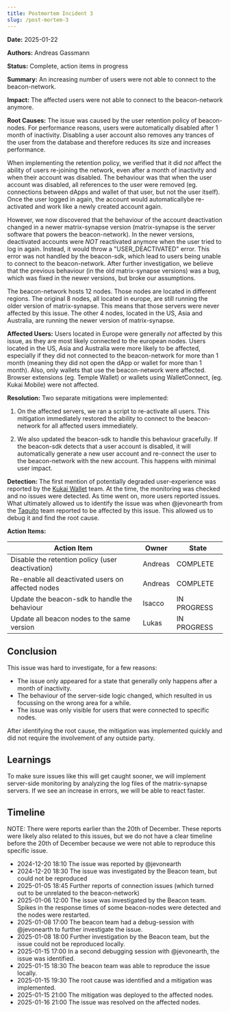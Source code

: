 ```yaml
---
title: Postmortem Incident 3
slug: /post-mortem-3
---
```


**Date:** 2025-01-22

**Authors:** Andreas Gassmann

**Status:** Complete, action items in progress

**Summary:** An increasing number of users were not able to connect to the beacon-network.

**Impact:** The affected users were not able to connect to the beacon-network anymore.

**Root Causes:** The issue was caused by the user retention policy of beacon-nodes. For performance reasons, users were automatically disabled after 1 month of inactivity. Disabling a user account also removes any trances of the user from the database and therefore reduces its size and increases performance.

When implementing the retention policy, we verified that it did _not_ affect the ability of users re-joining the network, even after a month of inactivity and when their account was disabled. The behaviour was that when the user account was disabled, all references to the user were removed (eg. connections between dApps and wallet of that user, but not the user itself). Once the user logged in again, the account would automaticallybe re-activated and work like a newly created account again.

However, we now discovered that the behaviour of the account deactivation changed in a newer matrix-synapse version (matrix-synapse is the server software that powers the beacon-network). In the newer versions, deactivated accounts were _NOT_ reactivated anymore when the user tried to log in again. Instead, it would throw a "USER_DEACTIVATED" error. This error was not handled by the beacon-sdk, which lead to users being unable to connect to the beacon-network. After further investigation, we believe that the previous behaviour (in the old matrix-synapse versions) was a bug, which was fixed in the newer versions, but broke our assumptions.

The beacon-network hosts 12 nodes. Those nodes are located in different regions. The original 8 nodes, all located in europe, are still running the older version of matrix-synapse. This means that those servers were never affected by this issue. The other 4 nodes, located in the US, Asia and Australia, are running the newer version of matrix-synapse.

**Affected Users:** Users located in Europe were generally _not_ affected by this issue, as they are most likely connected to the european nodes. Users located in the US, Asia and Australia were more likely to be affected, especially if they did not connected to the beacon-network for more than 1 month (meaning they did not open the dApp or wallet for more than 1 month). Also, only wallets that use the beacon-network were affected. Browser extensions (eg. Temple Wallet) or wallets using WalletConnect, (eg. Kukai Mobile) were not affected.

**Resolution:** Two separate mitigations were implemented:

1. On the affected servers, we ran a script to re-activate all users. This mitigation immediately restored the ability to connect to the beacon-network for all affected users immediately.

2. We also updated the beacon-sdk to handle this behaviour gracefully. If the beacon-sdk detects that a user account is disabled, it will automatically generate a new user account and re-connect the user to the beacon-network with the new account. This happens with minimal user impact.

**Detection:** The first mention of potentially degraded user-experience was reported by the [Kukai Wallet](https://kukai.app/) team. At the time, the monitoring was checked and no issues were detected. As time went on, more users reported issues. What ultimately allowed us to identify the issue was when @jevonearth from the [Taquito](https://taquito.io/) team reported to be affected by this issue. This allowed us to debug it and find the root cause.

**Action Items:**

| Action Item                                       | Owner   | State       |
| ------------------------------------------------- | ------- | ----------- |
| Disable the retention policy (user deactivation)  | Andreas | COMPLETE    |
| Re-enable all deactivated users on affected nodes | Andreas | COMPLETE    |
| Update the beacon-sdk to handle the behaviour     | Isacco  | IN PROGRESS |
| Update all beacon nodes to the same version       | Lukas   | IN PROGRESS |

## Conclusion

This issue was hard to investigate, for a few reasons:

- The issue only appeared for a state that generally only happens after a month of inactivity.
- The behaviour of the server-side logic changed, which resulted in us focussing on the wrong area for a while.
- The issue was only visible for users that were connected to specific nodes.

After identifying the root cause, the mitigation was implemented quickly and did not require the involvement of any outside party.

## Learnings

To make sure issues like this will get caught sooner, we will implement server-side monitoring by analyzing the log files of the matrix-synapse servers. If we see an increase in errors, we will be able to react faster.

## Timeline

NOTE: There were reports earlier than the 20th of December. These reports were likely also related to this issues, but we do not have a clear timeline before the 20th of December because we were not able to reproduce this specific issue.

- 2024-12-20 18:10 The issue was reported by @jevonearth
- 2024-12-20 18:30 The issue was investigated by the Beacon team, but could not be reproduced
- 2025-01-05 18:45 Further reports of connection issues (which turned out to be unrelated to the beacon-network)
- 2025-01-06 12:00 The issue was investigated by the Beacon team. Spikes in the response times of some beacon-nodes were detected and the nodes were restarted.
- 2025-01-08 17:00 The beacon team had a debug-session with @jevonearth to further investigate the issue.
- 2025-01-08 18:00 Further investigation by the Beacon team, but the issue could not be reproduced locally.
- 2025-01-15 17:00 In a second debugging session with @jevonearth, the issue was identified.
- 2025-01-15 18:30 The beacon team was able to reproduce the issue locally.
- 2025-01-15 19:30 The root cause was identified and a mitigation was implemented.
- 2025-01-15 21:00 The mitigation was deployed to the affected nodes.
- 2025-01-16 21:00 The issue was resolved on the affected nodes.
